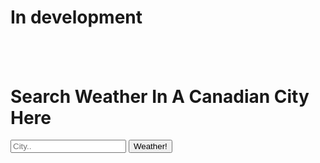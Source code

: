 <script src="/javascript/weather.js"></script>
<link href="/stylesheet/weather.css" rel="stylesheet">

<html lang="en">
    <body onload="awaitFetchWeatherAPI()">
        <h1 id="development">In development</h1>
        <h1 id="city" class="weatherHeader"></h1>
        <div class="container">
            <img src="" id="weatherToday"/>
            <p id="temp" class="weatherBody"></p>
            <p id="howItlooksLike" class="weatherBody"></p>
            <div class="windContainer">
                <p id="wind" class="weatherBody"></p>
                <img src="" id="weatherWindToday"/>
            </div>
        </div>
        <div class="searchContainer">
            <form autocomplete="off" >
                <h1 id="searchHeader" class="weatherHeader">Search Weather In A Canadian City Here</h1>
                <input id="cityInput" type="text" placeholder="City.." onkeyup="showResults()"/>
                <button onclick="weatherAPI()">Weather!</button>
                <div id="result"></div>
            </form>
        </div>
    </body>
</html>

